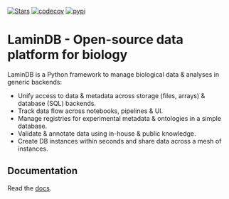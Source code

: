 [![Stars](https://img.shields.io/github/stars/laminlabs/lamindb?logo=GitHub&color=yellow)](https://github.com/laminlabs/lamindb)
[![codecov](https://codecov.io/gh/laminlabs/lamindb/branch/main/graph/badge.svg?token=VKMRJ7OWR3)](https://codecov.io/gh/laminlabs/lamindb)
[![pypi](https://img.shields.io/pypi/v/lamindb?color=blue&label=pypi%20package)](https://pypi.org/project/lamindb)

# LaminDB - Open-source data platform for biology

LaminDB is a Python framework to manage biological data & analyses in generic backends:

- Unify access to data & metadata across storage (files, arrays) & database (SQL) backends.
- Track data flow across notebooks, pipelines & UI.
- Manage registries for experimental metadata & ontologies in a simple database.
- Validate & annotate data using in-house & public knowledge.
- Create DB instances within seconds and share data across a mesh of instances.

## Documentation

Read the [docs](https://lamin.ai/docs).
